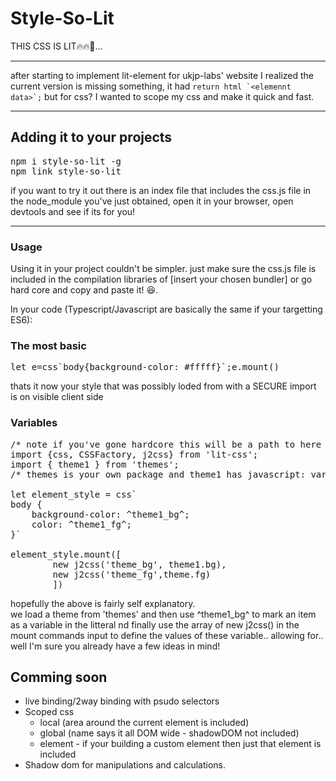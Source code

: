 # Style-So-Lit

THIS CSS IS LIT🔥🔥🚀... 

----
after starting to implement lit-element for ukjp-labs' website I realized the current version is missing something, it had <code type="javascript">return html \`\<elemennt data>\`;</code> but for css? I wanted to scope my css and make it quick and fast.

----

## Adding it to your projects
<pre>
npm i style-so-lit -g
npm link style-so-lit
</pre>
if you want to try it out there is an index file that includes the css.js file in the node_module you've just obtained, open it in your browser, open devtools and see if its for you!

----

### Usage

Using it in your project couldn't be simpler. just make sure the css.js file is included in the compilation libraries of [insert your chosen bundler] or go hard core and copy and paste it! 😆.

In your code (Typescript/Javascript are basically the same if your targetting ES6):
### The most basic
<pre type="javascript">let e=css`body{background-color: #fffff}`;e.mount()</pre>
thats it now your style that was possibly loded from with a SECURE import is on visible client side

### Variables
<pre type="javascript">
/* note if you've gone hardcore this will be a path to here you copied it to */
import {css, CSSFactory, j2css} from 'lit-css'; 
import { theme1 } from 'themes';
/* themes is your own package and theme1 has javascript: var theme = new Object(); theme.fg = #ffffff; theme.bg = #222230; */

let element_style = css`
body {
    background-color: ^theme1_bg^;
    color: ^theme1_fg^;
}`

element_style.mount([
        new j2css('theme_bg', theme1.bg),
        new j2css('theme_fg',theme.fg)
        ])
</pre>
hopefully the above is fairly self explanatory.<br />
we load a theme from 'themes' and then use ^theme1_bg^ to
mark an item as a variable in the litteral nd finally use
the array of new j2css() in the mount commands input to define the
values of these variable.. allowing for.. well I'm sure you already
have a few ideas in mind!

## Comming soon

- live binding/2way binding with psudo selectors
- Scoped css
    - local (area around the current element is included)
    - global (name says it all DOM wide - shadowDOM not included)
    - element - if your building a custom element then just that element is included
- Shadow dom for manipulations and calculations.

